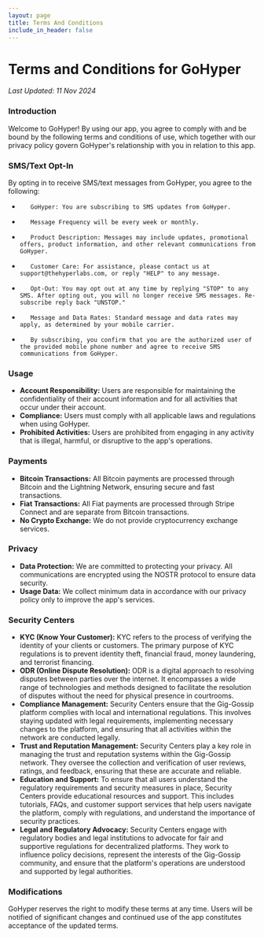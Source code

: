 ```yaml
---
layout: page
title: Terms And Conditions
include_in_header: false
---
```


# Terms and Conditions for GoHyper

_Last Updated: 11 Nov 2024_

### Introduction
Welcome to GoHyper! By using our app, you agree to comply with and be bound by the following terms and conditions of use, which together with our privacy policy govern GoHyper's relationship with you in relation to this app.

### SMS/Text Opt-In
By opting in to receive SMS/text messages from GoHyper, you agree to the following:
*        GoHyper: You are subscribing to SMS updates from GoHyper.
*        Message Frequency will be every week or monthly.
*        Product Description: Messages may include updates, promotional offers, product information, and other relevant communications from GoHyper.
*        Customer Care: For assistance, please contact us at support@thehyperlabs.com, or reply "HELP" to any message.
*        Opt-Out: You may opt out at any time by replying "STOP" to any SMS. After opting out, you will no longer receive SMS messages. Re-subscribe reply back "UNSTOP."
*        Message and Data Rates: Standard message and data rates may apply, as determined by your mobile carrier.
*        By subscribing, you confirm that you are the authorized user of the provided mobile phone number and agree to receive SMS communications from GoHyper. 

### Usage
- **Account Responsibility:** Users are responsible for maintaining the confidentiality of their account information and for all activities that occur under their account.
- **Compliance:** Users must comply with all applicable laws and regulations when using GoHyper.
- **Prohibited Activities:** Users are prohibited from engaging in any activity that is illegal, harmful, or disruptive to the app's operations.

### Payments
- **Bitcoin Transactions:** All Bitcoin payments are processed through Bitcoin and the Lightning Network, ensuring secure and fast transactions.
- **Fiat Transactions:** All Fiat payments are processed through Stripe Connect and are separate from Bitcoin transactions.
- **No Crypto Exchange:** We do not provide cryptocurrency exchange services.

### Privacy
- **Data Protection:** We are committed to protecting your privacy. All communications are encrypted using the NOSTR protocol to ensure data security.
- **Usage Data:** We collect minimum data in accordance with our privacy policy only to improve the app's services.

### Security Centers
- **KYC (Know Your Customer):** KYC refers to the process of verifying the identity of your clients or customers. The primary purpose of KYC regulations is to prevent identity theft, financial fraud, money laundering, and terrorist financing.
- **ODR (Online Dispute Resolution):** ODR is a digital approach to resolving disputes between parties over the internet. It encompasses a wide range of technologies and methods designed to facilitate the resolution of disputes without the need for physical presence in courtrooms.
- **Compliance Management:** Security Centers ensure that the Gig-Gossip platform complies with local and international regulations. This involves staying updated with legal requirements, implementing necessary changes to the platform, and ensuring that all activities within the network are conducted legally.
- **Trust and Reputation Management:** Security Centers play a key role in managing the trust and reputation systems within the Gig-Gossip network. They oversee the collection and verification of user reviews, ratings, and feedback, ensuring that these are accurate and reliable.
- **Education and Support:** To ensure that all users understand the regulatory requirements and security measures in place, Security Centers provide educational resources and support. This includes tutorials, FAQs, and customer support services that help users navigate the platform, comply with regulations, and understand the importance of security practices.
- **Legal and Regulatory Advocacy:** Security Centers engage with regulatory bodies and legal institutions to advocate for fair and supportive regulations for decentralized platforms. They work to influence policy decisions, represent the interests of the Gig-Gossip community, and ensure that the platform's operations are understood and supported by legal authorities.

### Modifications
GoHyper reserves the right to modify these terms at any time. Users will be notified of significant changes and continued use of the app constitutes acceptance of the updated terms.
